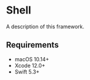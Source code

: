 # Shell
A description of this framework.

## Requirements
- macOS 10.14+
- Xcode 12.0+
- Swift 5.3+
